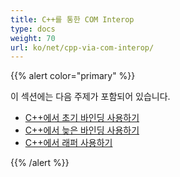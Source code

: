 ```yaml
---
title: C++를 통한 COM Interop
type: docs
weight: 70
url: ko/net/cpp-via-com-interop/
---
```


{{% alert color="primary" %}}

이 섹션에는 다음 주제가 포함되어 있습니다.

- [C++에서 초기 바인딩 사용하기](/pdf/net/using-early-binding-in-cpp/)
- [C++에서 늦은 바인딩 사용하기](/pdf/net/using-late-binding-in-cpp/)
- [C++에서 래퍼 사용하기](/pdf/net/using-wrapper-in-cpp/)

{{% /alert %}}
